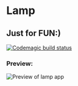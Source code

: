 # Lamp

## Just for FUN:)
[![Codemagic build status](https://api.codemagic.io/apps/60572765612f0d8bea9d007e/60572765612f0d8bea9d007d/status_badge.svg)](https://codemagic.io/apps/60572765612f0d8bea9d007e/60572765612f0d8bea9d007d/latest_build)

### Preview:
![Preview of lamp app](https://ns1.omigo.ir/uploads/photos/ec605430-6.gif)
